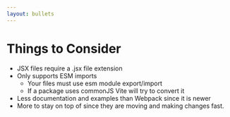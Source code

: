 ```yaml
---
layout: bullets
---
```


# Things to Consider

<v-clicks>

- JSX files require a .jsx file extension
- Only supports ESM imports
  + Your files must use esm module export/import
  + If a package uses commonJS Vite will try to convert it
- Less documentation and examples than Webpack since it is newer
- More to stay on top of since they are moving and making changes fast.

</v-clicks>
